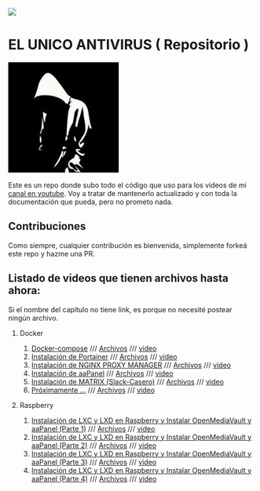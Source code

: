 

<a href="https://slack.peladonerd.com/"><img src="https://slack.peladonerd.com/badge.svg"></a>

# EL UNICO ANTIVIRUS ( Repositorio )

<img src="./assets/avatar.png"/>

Este es un repo donde subo todo el código que uso para los videos de mi [canal en youtube](https://www.youtube.com/channel/UCTpOBkqZsKsR8RkibnBC4zA). Voy a tratar de mantenerlo actualizado y con toda la documentación que pueda, pero no prometo nada.

## Contribuciones

Como siempre, cualquier contribución es bienvenida, simplemente forkeá este repo y hazme una PR.

## Listado de videos que tienen archivos hasta ahora:

Si el nombre del capítulo no tiene link, es porque no necesité postear ningún archivo.

1. Docker
   1. [Docker-compose](#) /// [Archivos](#) /// [video](#)
   4. [Instalación de Portainer](#) /// [Archivos](#) /// [video](#)
   4. [Instalación de NGINX PROXY MANAGER](#) /// [Archivos](#) /// [video](#)
   5. [Instalación de aaPanel](#) /// [Archivos](#) /// [video]()
   6. [Instalación de MATRIX (Slack-Casero)](#) /// [Archivos](#) /// [video](#)
   7. [Próximamente ...](#) /// [Archivos](#) /// [video](#)


2. Raspberry
   1. [Instalación de LXC y LXD en Raspberry y Instalar OpenMediaVault y aaPanel (Parte 1)](#) /// [Archivos](#) /// [video](https://youtu.be/fGyJSpakVrw)
   2. [Instalación de LXC y LXD en Raspberry y Instalar OpenMediaVault y aaPanel (Parte 2)](#) /// [Archivos](#) /// [video](https://youtu.be/BEfG0V_Tp48)
   3. [Instalación de LXC y LXD en Raspberry y Instalar OpenMediaVault y aaPanel (Parte 3)](#) /// [Archivos](#) /// [video](https://youtu.be/RRtbkbcq4bc)
   4. [Instalación de LXC y LXD en Raspberry y Instalar OpenMediaVault y aaPanel (Parte 4)](#) /// [Archivos](#) /// [video](https://youtu.be/M52CYq8bPVI)

